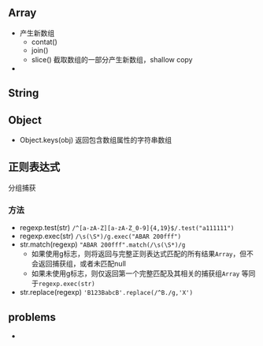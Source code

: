 ## Array
+ 产生新数组
	+ contat()
	+ join()
	+ slice() 截取数组的一部分产生新数组，shallow copy
+ 

## String

## Object
+ Object.keys(obj) 返回包含数组属性的字符串数组

## 正则表达式
分组捕获

### 方法
+ regexp.test(str)  `/^[a-zA-Z][a-zA-Z_0-9]{4,19}$/.test("a111111")`
+ regexp.exec(str)   `/\s(\S*)/g.exec("ABAR 200fff")`
+ str.match(regexp)  `"ABAR 200fff".match(/\s(\S*)/g`
	+ 如果使用g标志，则将返回与完整正则表达式匹配的所有结果`Array`，但不会返回捕获组，或者未匹配null
	+ 如果未使用g标志，则仅返回第一个完整匹配及其相关的捕获组`Array`  等同于`regexp.exec(str)`
+ str.replace(regexp) `'B123BabcB'.replace(/^B./g,'X')`










## problems
+ 